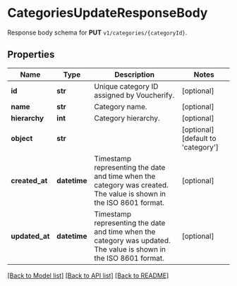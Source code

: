 # CategoriesUpdateResponseBody

Response body schema for **PUT** `v1/categories/{categoryId}`.

## Properties
Name | Type | Description | Notes
------------ | ------------- | ------------- | -------------
**id** | **str** | Unique category ID assigned by Voucherify. | [optional] 
**name** | **str** | Category name. | [optional] 
**hierarchy** | **int** | Category hierarchy. | [optional] 
**object** | **str** |  | [optional] [default to 'category']
**created_at** | **datetime** | Timestamp representing the date and time when the category was created. The value is shown in the ISO 8601 format. | [optional] 
**updated_at** | **datetime** | Timestamp representing the date and time when the category was updated. The value is shown in the ISO 8601 format. | [optional] 

[[Back to Model list]](../README.md#documentation-for-models) [[Back to API list]](../README.md#documentation-for-api-endpoints) [[Back to README]](../README.md)


